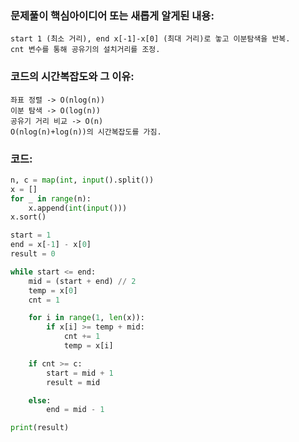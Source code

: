 ### 문제풀이 핵심아이디어 또는 새롭게 알게된 내용: 
    start 1 (최소 거리), end x[-1]-x[0] (최대 거리)로 놓고 이분탐색을 반복.
    cnt 변수를 통해 공유기의 설치거리를 조정.

### 코드의 시간복잡도와 그 이유:
    좌표 정렬 -> O(nlog(n))
    이분 탐색 -> O(log(n))
    공유기 거리 비교 -> O(n)
    O(nlog(n)+log(n))의 시간복잡도를 가짐.


### 코드:
```python
n, c = map(int, input().split())
x = []
for _ in range(n):
    x.append(int(input()))
x.sort()

start = 1
end = x[-1] - x[0]
result = 0

while start <= end:
    mid = (start + end) // 2
    temp = x[0]
    cnt = 1

    for i in range(1, len(x)):
        if x[i] >= temp + mid:
            cnt += 1
            temp = x[i]

    if cnt >= c:
        start = mid + 1
        result = mid

    else:
        end = mid - 1

print(result)
```

